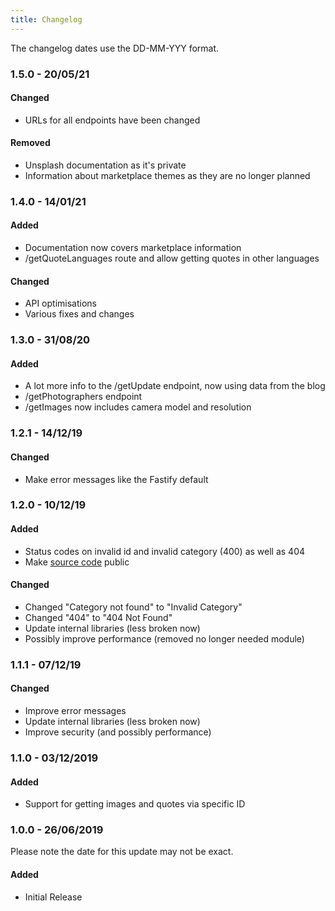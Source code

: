 ```yaml
---
title: Changelog
---
```


The changelog dates use the DD-MM-YYY format.

### 1.5.0 - 20/05/21
#### Changed
* URLs for all endpoints have been changed
#### Removed
* Unsplash documentation as it's private
* Information about marketplace themes as they are no longer planned

### 1.4.0 - 14/01/21
#### Added
* Documentation now covers marketplace information
* /getQuoteLanguages route and allow getting quotes in other languages

#### Changed
* API optimisations
* Various fixes and changes

### 1.3.0 - 31/08/20
#### Added
* A lot more info to the /getUpdate endpoint, now using data from the blog
* /getPhotographers endpoint
* /getImages now includes camera model and resolution

### 1.2.1 - 14/12/19
#### Changed
* Make error messages like the Fastify default

### 1.2.0 - 10/12/19
#### Added
* Status codes on invalid id and invalid category (400) as well as 404
* Make [source code](https://github.com/mue/api) public

#### Changed
* Changed "Category not found" to "Invalid Category"
* Changed "404" to "404 Not Found"
* Update internal libraries (less broken now)
* Possibly improve performance (removed no longer needed module)

### 1.1.1 - 07/12/19
#### Changed
* Improve error messages
* Update internal libraries (less broken now)
* Improve security (and possibly performance)

### 1.1.0 - 03/12/2019
#### Added
* Support for getting images and quotes via specific ID

### 1.0.0 - 26/06/2019
Please note the date for this update may not be exact.
#### Added
* Initial Release
